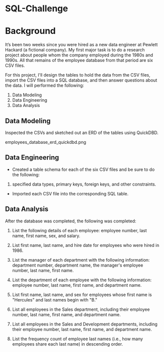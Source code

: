 # SQL-Challenge

# Background

It’s been two weeks since you were hired as a new data engineer at Pewlett Hackard (a fictional company). My first major task is to do a research project about people whom the company employed during the 1980s and 1990s. All that remains of the employee database from that period are six CSV files.

For this project, I'll design the tables to hold the data from the CSV files, import the CSV files into a SQL database, and then answer questions about the data. I will performed the following:

1. Data Modeling
2. Data Engineering
3. Data Analysis


## Data Modeling

Inspected the CSVs and sketched out an ERD of the tables using QuickDBD.

employees_database_erd_quickdbd.png

## Data Engineering

* Created a table schema for each of the six CSV files and be sure to do the following:

1. specified data types, primary keys, foreign keys, and other constraints.

* Imported each CSV file into the corresponding SQL table.


## Data Analysis

After the database was completed, the following was completed:

1. List the following details of each employee: employee number, last name, first name, sex, and salary.

2. List first name, last name, and hire date for employees who were hired in 1986.

3. List the manager of each department with the following information: department number, department name, the manager's employee number, last name, first name.

4. List the department of each employee with the following information: employee number, last name, first name, and department name.

5. List first name, last name, and sex for employees whose first name is "Hercules" and last names begin with "B."

6. List all employees in the Sales department, including their employee number, last name, first name, and department name.

7. List all employees in the Sales and Development departments, including their employee number, last name, first name, and department name.

8. List the frequency count of employee last names (i.e., how many employees share each last name) in descending order.
